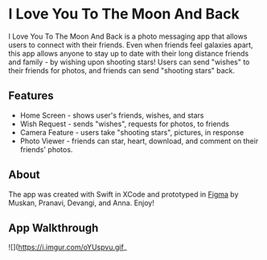 # I Love You To The Moon And Back
I Love You To The Moon And Back is a photo messaging app that allows users to connect with their friends. Even when friends feel galaxies apart, this app allows anyone to stay up to date with their long distance friends and family - by wishing upon shooting stars! Users can send "wishes" to their friends for photos, and friends can send "shooting stars" back.

## Features
* Home Screen - shows user's friends, wishes, and stars
* Wish Request - sends "wishes", requests for photos, to friends
* Camera Feature - users take "shooting stars", pictures, in response
* Photo Viewer - friends can star, heart, download, and comment on their friends' photos. 

## About
The app was created with Swift in XCode and prototyped in [Figma](https://www.figma.com/file/iJYg5F0IpnxvazovlnpSF4/Moon-and-Back-Storyboard?type=design&node-id=0%3A1&mode=design&t=uTRyXdeeg8TD94vg-1) by Muskan, Pranavi, Devangi, and Anna. Enjoy!

## App Walkthrough
![](https://i.imgur.com/oYUspvu.gif_
